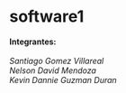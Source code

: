 # software1 

**Integrantes:** <br/> <br/>
*Santiago Gomez Villareal*  
*Nelson David Mendoza* <br/>
*Kevin Dannie Guzman Duran* <br/>
